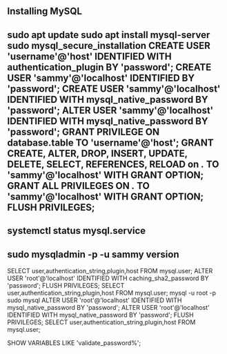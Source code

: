 Installing MySQL
----
sudo apt update
sudo apt install mysql-server
sudo mysql_secure_installation
CREATE USER 'username'@'host' IDENTIFIED WITH authentication_plugin BY 'password';
CREATE USER 'sammy'@'localhost' IDENTIFIED BY 'password';
CREATE USER 'sammy'@'localhost' IDENTIFIED WITH mysql_native_password BY 'password';
ALTER USER 'sammy'@'localhost' IDENTIFIED WITH mysql_native_password BY 'password';
GRANT PRIVILEGE ON database.table TO 'username'@'host';
GRANT CREATE, ALTER, DROP, INSERT, UPDATE, DELETE, SELECT, REFERENCES, RELOAD on *.* TO 'sammy'@'localhost' WITH GRANT OPTION;
GRANT ALL PRIVILEGES ON *.* TO 'sammy'@'localhost' WITH GRANT OPTION;
FLUSH PRIVILEGES;
------
systemctl status mysql.service
----
sudo mysqladmin -p -u sammy version
-------
SELECT user,authentication_string,plugin,host FROM mysql.user;
ALTER USER 'root'@'localhost' IDENTIFIED WITH caching_sha2_password BY 'password';
FLUSH PRIVILEGES;
SELECT user,authentication_string,plugin,host FROM mysql.user;
mysql -u root -p
sudo mysql
ALTER USER 'root'@'localhost' IDENTIFIED WITH mysql_native_password BY 'password';
ALTER USER 'root'@'localhost' IDENTIFIED WITH mysql_native_password BY 'password';
FLUSH PRIVILEGES;
SELECT user,authentication_string,plugin,host FROM mysql.user;


SHOW VARIABLES LIKE 'validate_password%';
